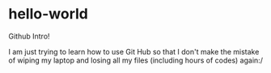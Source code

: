 # hello-world
Github Intro!

I am just trying to learn how to use Git Hub so that I don't make the mistake of wiping my laptop and losing all my files (including hours of codes) again:/
